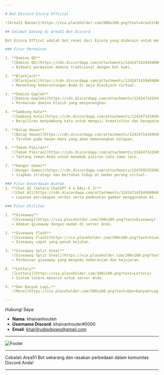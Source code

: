 ```yaml
---

# Bot Discord Ezcorp Official

![Area51 Banner](https://via.placeholder.com/800x200.png?text=Area51+Bot+Discord+Ezcorp+Official)

## Selamat Datang di Area51 Bot Discord

Bot Ezcorp Offical adalah bot resmi dari Ezcorp yang didesain untuk memberikan berbagai macam permainan seru dan utilitas bermanfaat bagi komunitas Discord Anda. Dari permainan klasik seperti domino dan blackjack hingga fitur giveaway yang menarik, Area51 hadir untuk meningkatkan pengalaman Discord Anda.

### Fitur Permainan

1. **Domino QQ**
   ![Domino QQ](https://cdn.discordapp.com/attachments/1242471419494006834/1266409631454990408/Screenshot_20240726-215540.jpg?ex=66a50b60&is=66a3b9e0&hm=0a0899cd25898977a248eaa7798b4d8942e8952f819f824fa52e4d6488cda4e0&)
   - Nikmati permainan domino tradisional dengan bot kami.

2. **Blackjack**
   ![Blackjack](https://cdn.discordapp.com/attachments/1242471419494006834/1266409631698255882/Screenshot_20240726-215450.jpg?ex=66a50b60&is=66a3b9e0&hm=0c52355c66559c87e94201af3f04bfb2d673298719de304a6261e2a34e6d2b6d&)
   - Menantang keberuntungan Anda di meja blackjack virtual.

3. **Domino Gaplek**
   ![Domino Gaplek](https://cdn.discordapp.com/attachments/1242471419494006834/1266409631207653540/Screenshot_20240726-215633.jpg?ex=66a50b60&is=66a3b9e0&hm=c7036f8bf67f84a56e553273f9f888ba0b31024a314ad87d1720bd09f96aa2b2&)
   - Permainan domino klasik yang menyenangkan.

4. **Sambung Kata**
   ![Sambung Kata](https://cdn.discordapp.com/attachments/1242471419494006834/1266409626010648760/Screenshot_20240726-215727.jpg?ex=66a50b5f&is=66a3b9df&hm=ba44d0eb88578270847e8c0d6b539c2d13f5be3a0c23470757a6cc2413e3816b&)
   - Bergiliran menyambung kata untuk menguji kreativitas dan kecepatan berpikir.

5. **Balap Hewan**
   ![Balap Hewan](https://cdn.discordapp.com/attachments/1242471419494006834/1266407281252237382/Screenshot_20240726-215001.jpg?ex=66a50930&is=66a3b7b0&hm=5f612da61d2411c2aa9eff1b9875e17d6f7ee6524098f199df594f17f980674a&)
   - Taruhan pada hewan mana yang akan memenangkan balapan.

6. **Tebak Pikiran**
   ![Tebak Pikiran](https://cdn.discordapp.com/attachments/1242471419494006834/1266410404612145272/Screenshot_20240726-220232.jpg?ex=66a50c19&is=66a3ba99&hm=3e927a9fad35d2c759bad2c4e3b9a2f4b4a44d566fd3272c45f14556ba97e697&)
   - Tantang teman Anda untuk menebak pikiran satu sama lain.

7. **Hunger Games**
   ![Hunger Games](https://cdn.discordapp.com/attachments/1247895355983532083/1266410696208416931/Screenshot_20240726-220353.jpg?ex=66a50c5e&is=66a3bade&hm=7a134269b523ef2e34e9745439dc287c487ffa724175657c7087a480f5d24848&)
   - Siapkan strategi dan bertahan hidup di medan perang virtual.

### Fitur Kecerdasan Buatan
1. **Chat AI (Setara ChatGPT 4 & DALL-E 3)**
   ![Chat AI](https://cdn.discordapp.com/attachments/1242471419494006834/1266411578203443405/Screenshot_20240726-220723.jpg?ex=66a50d31&is=66a3bbb1&hm=2183e1cede0acbba8411c6db9b24ccd6fb3b460167ee2e2cdbccdc2dc1d9d757&)
   - Layanan percakapan cerdas serta pembuatan gambar menggunakan AI.

### Fitur Utilitas

1. **Giveaway**
   ![Giveaway](https://via.placeholder.com/200x100.png?text=Giveaway)
   - Adakan giveaway dengan mudah di server Anda.

2. **Giveaway Flash**
   ![Giveaway Flash](https://via.placeholder.com/200x100.png?text=Giveaway+Flash)
   - Giveaway cepat yang penuh kejutan.

3. **Giveaway Split Steal**
   ![Giveaway Split Steal](https://via.placeholder.com/200x100.png?text=Giveaway+Split+Steal)
   - Permainan giveaway yang mengadu keberanian dan kejujuran.

4. **Lottery**
   ![Lottery](https://via.placeholder.com/200x100.png?text=Lottery)
   - Sistem lotere menarik untuk server Anda.

5. **Dan Banyak Lagi…**
   ![More](https://via.placeholder.com/200x100.png?text=Dan+Banyak+Lagi)

---
```


Hubungi Saya:

- **Nama**: khaivanhouten
- **Username Discord**: khaivanhouter#0000
- **Email**: khairilrudiwibowo@gmail.com

---

![Footer](https://via.placeholder.com/800x100.png?text=Ez+Corp+Official+2023)

---

Cobalah Area51 Bot sekarang dan rasakan perbedaan dalam komunitas Discord Anda!

---
